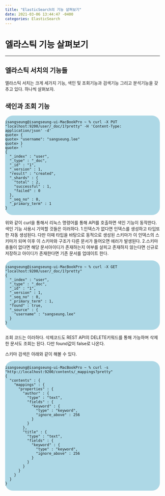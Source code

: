 ```yaml
---
title: "ElasticSearch의 기능 살펴보기"
date: 2021-03-06 13:44:47 -0400
categories: ElasticSearch
---
```

# 엘라스틱 기능 살펴보기
---
## 엘라스틱 서치의 기능들
엘라스틱 서치는 크게 세가지 기능, 색인 및 조회기능과 검색기능 그리고 분석기능을 갖추고 있다. 하나씩 살펴보자.

## 색인과 조회 기능

<div style="background-color:#add8e6; border-radius: 25px;">
<pre>
<code>
isangseung@isangseung-ui-MacBookPro ~ % curl -X PUT "localhost:9200/user/_doc/1?pretty" -H 'Content-Type: application/json' -d'
quote> {
quote> "username": "sangseung.lee"
quote> }
quote> '
{
  "_index" : "user",
  "_type" : "_doc",
  "_id" : "1",
  "_version" : 1,
  "result" : "created",
  "_shards" : {
    "total" : 2,
    "successful" : 1,
    "failed" : 0
  },
  "_seq_no" : 0,
  "_primary_term" : 1
}
</code>
</pre>
</div>

위와 같이 curl을 통해서 리눅스 명령어를 통해 API를 호출하면 색인 기능이 동작한다. 색인 기능 사용시 기억할 것들은 이러하다.
1.인덱스가 없다면 인덱스를 생성하고 타입또한 자동 생성된다. 다만 이때 타입을 바탕으로 동적으로 생성된 스키마가 이 인덱스의 스키마가 되며 이후 이 스키마와 구조가 다른 문서가 들어오면 에러가 발생된다.
2.스키마충돌이 없다면 해당 문서아이디가 존재하는지 여부를 살피고 존재하지 않는다면 신규로 저장하고 아이디가 존재한다면 기존 문서를 업데이트 한다.

<div style="background-color:#add8e6; border-radius: 25px;">
<pre>
<code>
isangseung@isangseung-ui-MacBookPro ~ % curl -X GET "localhost:9200/user/_doc/1?pretty"
{
  "_index" : "user",
  "_type" : "_doc",
  "_id" : "1",
  "_version" : 1,
  "_seq_no" : 0,
  "_primary_term" : 1,
  "found" : true,
  "_source" : {
    "username" : "sangseung.lee"
  }
}
</code>
</pre>
</div>
조회 코드는 이러하다. 삭제코드도 REST API의 DELETE키워드를 통해 가능하며 삭제한 문서도 조회는 된다. 다만 found값이 false로 나온다.

스키마 검색은 아래와 같이 해볼 수 있다.

<div style="background-color:#add8e6; border-radius: 25px;">
<pre>
<code>
isangseung@isangseung-ui-MacBookPro ~ % curl -s "http://localhost:9200/contents/_mappings?pretty"
{
  "contents" : {
    "mappings" : {
      "properties" : {
        "author" : {
          "type" : "text",
          "fields" : {
            "keyword" : {
              "type" : "keyword",
              "ignore_above" : 256
            }
          }
        },
        "title" : {
          "type" : "text",
          "fields" : {
            "keyword" : {
              "type" : "keyword",
              "ignore_above" : 256
            }
          }
        }
      }
    }
  }
}
</code>
</pre>
</div>

